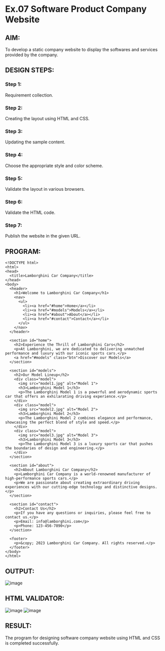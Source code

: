 # Ex.07 Software Product Company Website
## AIM:
To develop a static company website to display the softwares and services provided by the company.

## DESIGN STEPS:

### Step 1:
Requirement collection.

### Step 2:
Creating the layout using HTML and CSS.

### Step 3:
Updating the sample content.

### Step 4:
Choose the appropriate style and color scheme.

### Step 5:
Validate the layout in various browsers.

### Step 6:
Validate the HTML code.

### Step 7:
Publish the website in the given URL.

## PROGRAM:
```
<!DOCTYPE html>
<html>
<head>
  <title>Lamborghini Car Company</title>
</head>
<body>
  <header>
    <h1>Welcome to Lamborghini Car Company</h1>
    <nav>
      <ul>
        <li><a href="#home">Home</a></li>
        <li><a href="#models">Models</a></li>
        <li><a href="#about">About</a></li>
        <li><a href="#contact">Contact</a></li>
      </ul>
    </nav>
  </header>
  
  <section id="home">
    <h2>Experience the Thrill of Lamborghini Cars</h2>
    <p>At Lamborghini, we are dedicated to delivering unmatched performance and luxury with our iconic sports cars.</p>
    <a href="#models" class="btn">Discover our Models</a>
  </section>
  
  <section id="models">
    <h2>Our Model Lineup</h2>
    <div class="model">
      <img src="model1.jpg" alt="Model 1">
      <h3>Lamborghini Model 1</h3>
      <p>The Lamborghini Model 1 is a powerful and aerodynamic sports car that offers an exhilarating driving experience.</p>
    </div>
    <div class="model">
      <img src="model2.jpg" alt="Model 2">
      <h3>Lamborghini Model 2</h3>
      <p>The Lamborghini Model 2 combines elegance and performance, showcasing the perfect blend of style and speed.</p>
    </div>
    <div class="model">
      <img src="model3.jpg" alt="Model 3">
      <h3>Lamborghini Model 3</h3>
      <p>The Lamborghini Model 3 is a luxury sports car that pushes the boundaries of design and engineering.</p>
    </div>
  </section>
  
  <section id="about">
    <h2>About Lamborghini Car Company</h2>
    <p>Lamborghini Car Company is a world-renowned manufacturer of high-performance sports cars.</p>
    <p>We are passionate about creating extraordinary driving experiences with our cutting-edge technology and distinctive designs.</p>
  </section>
  
  <section id="contact">
    <h2>Contact Us</h2>
    <p>If you have any questions or inquiries, please feel free to contact us.</p>
    <p>Email: info@lamborghini.com</p>
    <p>Phone: 123-456-7890</p>
  </section>
  
  <footer>
    <p>&copy; 2023 Lamborghini Car Company. All rights reserved.</p>
  </footer>
</body>
</html>
```

## OUTPUT:
![image](https://github.com/SAILESHKUMAR33/softweb/assets/113497410/db09f581-91fb-4cfb-ac92-a9070fa2468e)


## HTML VALIDATOR:


![image](https://github.com/SAILESHKUMAR33/softweb/assets/113497410/cc3edc47-6bea-4c88-a25f-5cd30810fc6a)
![image](https://github.com/SAILESHKUMAR33/softweb/assets/113497410/8f4de68d-946b-4d45-978b-41ca89539098)
## RESULT:
The program for designing software company website using HTML and CSS is completed successfully.
